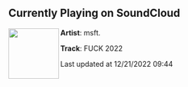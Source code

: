 ## Currently Playing on SoundCloud

[<img align="left" width="100" src="https://i1.sndcdn.com/artworks-167geWYDhU4rEXXn-Zb4pGg-t500x500.jpg">](https://soundcloud.com/itsmsft/fuck-2022)

**Artist**: msft. 

**Track**: FUCK 2022

Last updated at 12/21/2022 09:44

